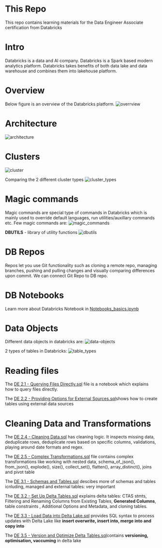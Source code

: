 # This Repo

This repo contains learning materials for the Data Engineer Associate certification from Databricks

# Intro

Databricks is a data and AI company. Databricks is a Spark based modern analytics platform.  Databricks takes benefits of both data lake and data warehouse and combines them into lakehouse platform. 

# Overview

Below figure is an overview of the Databricks platform. 
![overrview](overview.png)

# Architecture
![architecture](archi.png)

# Clusters
![cluster](clusters.png)

Comparing the 2 different cluster types
![cluster_types](cluster_types.png)

# Magic commands

Magic commands are special type of commands in Databricks which is mainly used to override default languages, run utilities/auxillary commands etc.
Few magic commands are:
![magic_commands](magic_commands.png)

**DBUTILS** - library of utility functions
![dbutils](dbutils.png)

# DB Repos
Repos let you use Git functionality such as cloning a remote repo, managing branches, pushing and pulling changes and visually comparing differences upon commit. We can connect Git Repo to DB repo.


# DB Notebooks
Learn more about Databricks Notebook in [Notebooks_basics.ipynb](Notebooks_basics.ipynb)

# Data Objects
Different data objects in databricks are:
![data-objects](data_objects.png)

2 types of tables in Databricks:
![table_types](type_of-tables.png)

# Reading files
The [DE 2.1 - Querying Files Directly.sql](DE%202.1%20-%20Querying%20Files%20Directly.sql) file is a notebook which explains how to query files directly.

The [DE 2.2 - Providing Options for External Sources.sql](DE%202.2%20-%20Providing%20Options%20for%20External%20Sources.sql)shows how to create tables using external data sources

# Cleaning Data and Transformations
The [DE 2.4 - Cleaning Data.sql](DE%202.4%20-%20Cleaning%20Data.sql) has cleaning logic. It inspects missing data, deduplicate rows, deduplicate rows based on specific columns, validations, playing around date formats and regex.

The [DE 2.5 - Complex Transformations.sql](DE%202.5%20-%20Complex%20Transformations.sql) file contains complex transformations like working with nested data, schema_of_json(), from_json(), explode(), size(), collect_set(), flatten(), array_distinct(), joins and pivot table

The [DE 3.1 - Schemas and Tables.sql](DE%203.1%20-%20Schemas%20and%20Tables.sql) descibes more of schemas and tables icnluding, managed and external tables: very important

The [DE 3.2 - Set Up Delta Tables.sql](DE%203.2%20-%20Set%20Up%20Delta%20Tables.sql) explains delta tables: CTAS stmts, Filtering and Renaming Columns from Existing Tables, **Generated Columns**, table constraints , Additional Options and Metadata, and cloning tables.

The [DE 3.3 - Load Data into Delta Lake.sql](DE%203.3%20-%20Load%20Data%20into%20Delta%20Lake.sql) provides SQL syntax to process updates with Delta Lake like **insert overwrite, insert into, merge into and copy into**

The [DE 3.5 - Version and Optimize Delta Tables.sql](DE%203.5%20-%20Version%20and%20Optimize%20Delta%20Tables.sql)contains **versioning, optimisation, vaccuming** in delta lake





